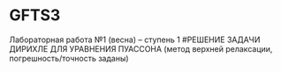 # GFTS3
Лабораторная работа №1 (весна) – ступень 1
#РЕШЕНИЕ ЗАДАЧИ ДИРИХЛЕ ДЛЯ УРАВНЕНИЯ ПУАССОНА (метод верхней релаксации, погрешность/точность заданы) 
